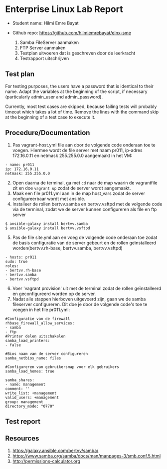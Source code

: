 # Enterprise Linux Lab Report

- Student name: Hilmi Emre Bayat
- Github repo: https://github.com/hilmiemrebayat/elnx-sme

  1. Samba FileServer aanmaken
  2. FTP Server aanmaken
  2. Testplan uitvoeren dat is geschreven door de leerkracht
  3. Testrapport uitschrijven

## Test plan

For testing purposes, the users have a password that is identical to their name. Adapt the variables at the beginning of the script, if necessary (particularly admin_user and admin_password).

Currently, most test cases are skipped, because failing tests will probably timeout which takes a lot of time. Remove the lines with the command skip at the beginning of a test case to execute it.


## Procedure/Documentation

1. Pas vagrant-host.yml file aan door de volgende code onderaan toe te voegen. Hiermee wordt de file server met naam pr011,  ip-adres 172.16.0.11 en netmask 255.255.0.0 aangemaakt in het VM:
```
- name: pr011
ip: 172.16.0.11
netmask: 255.255.0.0
```
2. Open daarna de terminal, ga met `cd` naar de map waarin de vagrantfile zit en doe `vagrant up` zodat de server wordt aangemaakt.
3. Maak een file pr011.yml aan in de map host_vars zodat de server configureerbaar wordt met ansible.
4. Installeer de rollen bertvv.samba en bertvv.vsftpd met de volgende code via de terminal, zodat we de server kunnen configureren als file en ftp server
```
$ ansible-galaxy install bertvv.samba
$ ansible-galaxy install bertvv.vsftpd
```
5. Pas de file site.yml aan en voeg de volgende code onderaan toe zodat de basis configuratie van de server gebeurt en de rollen geïnstalleerd worden(bertvv.rh-base, bertvv.samba, bertvv.vsftpd)
```
- hosts: pr011
sudo: true
roles:
- bertvv.rh-base
- bertvv.samba
- bertvv.vsftpd
```
6. Voer 'vagrant provision' uit met de terminal zodat de rollen geïnstalleerd en geconfigureerd worden op de server.
7. Nadat alle stappen hierboven uitgevoerd zijn, gaan we de samba fileserver configureren. Dit doe je door de volgende code's toe te voegen in het file pr011.yml:
```
#Configuratie van de firewall
rhbase_firewall_allow_services:
- samba
- ftp
#Printer delen uitschakelen
samba_load_printers:
- false

#Bios naam van de server configureren
samba_netbios_name: files

#Configureren van gebruikersmap voor elk gebruikers
samba_load_homes: true

samba_shares:
- name: management
comment: ''
write_list: +management
valid_users: +management
group: management
directory_mode: "0770"

```

## Test report

## Resources
1. https://galaxy.ansible.com/bertvv/samba/
2. https://www.samba.org/samba/docs/man/manpages-3/smb.conf.5.html
3. http://permissions-calculator.org
